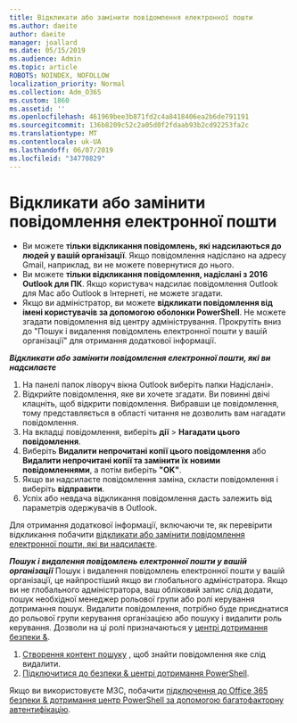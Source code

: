 ```yaml
---
title: Відкликати або замінити повідомлення електронної пошти
ms.author: daeite
author: daeite
manager: joallard
ms.date: 05/15/2019
ms.audience: Admin
ms.topic: article
ROBOTS: NOINDEX, NOFOLLOW
localization_priority: Normal
ms.collection: Adm_O365
ms.custom: 1860
ms.assetid: ''
ms.openlocfilehash: 461969bee3b871fd2c4a8418406ea2b6de791191
ms.sourcegitcommit: 136b8209c52c2a05d0f2fdaab93b2cd92253fa2c
ms.translationtype: MT
ms.contentlocale: uk-UA
ms.lasthandoff: 06/07/2019
ms.locfileid: "34770829"
---
```

# <a name="recall-or-replace-an-email-message"></a>Відкликати або замінити повідомлення електронної пошти

- Ви можете **тільки відкликання повідомлень, які надсилаються до людей у вашій організації**. Якщо повідомлення надіслано на адресу Gmail, наприклад, ви не можете повернутися до нього.
- Ви можете **тільки відкликання повідомлення, надіслані з 2016 Outlook для ПК**. Якщо користувач надсилає повідомлення Outlook для Mac або Outlook в Інтернеті, не можете згадати.
- Якщо ви адміністратор, ви можете **відкликати повідомлення від імені користувачів за допомогою оболонки PowerShell**. Не можете згадати повідомлення від центру адміністрування. Прокрутіть вниз до "Пошук і видалення повідомлень електронної пошти у вашій організації" для отримання додаткової інформації.

***Відкликати або замінити повідомлення електронної пошти, які ви надсилаєте***
1. На панелі папок ліворуч вікна Outlook виберіть папки Надіслані».
2. Відкрийте повідомлення, яке ви хочете згадати. Ви повинні двічі клацніть, щоб відкрити повідомлення. Вибравши це повідомлення, тому представляється в області читання не дозволить вам нагадати повідомлення.
3. На вкладці повідомлення, виберіть **дії** > **Нагадати цього повідомлення**.
4. Виберіть **Видалити непрочитані копії цього повідомлення** або **Видалити непрочитані копії та замінити їх новими повідомленнями**, а потім виберіть **"OK"**.
5. Якщо ви надсилаєте повідомлення заміна, скласти повідомлення і виберіть **відправити**.
6. Успіх або невдача відкликання повідомлення дасть залежить від параметрів одержувачів в Outlook. 

Для отримання додаткової інформації, включаючи те, як перевірити відкликання побачити [відкликати або замінити повідомлення електронної пошти, які ви надсилаєте](https://support.office.com/article/35027f88-d655-4554-b4f8-6c0729a723a0).

***Пошук і видалення повідомлень електронної пошти у вашій організації*** Пошук і видалення повідомлень електронної пошти у вашій організації, це найпростіший якщо ви глобального адміністратора. Якщо ви не глобального адміністратора, ваш обліковий запис слід додати, пошук необхідної менеджер рольової групи або ролі керування дотримання пошук. Видалити повідомлення, потрібно буде приєднатися до рольової групи керування організацією або пошуку і видалити роль керування. Дозволи на ці ролі призначаються у [центрі дотримання безпеки &](https://protection.office.com/).

1. [Створення контент пошуку](https://docs.microsoft.com/office365/securitycompliance/content-search) , щоб знайти повідомлення яке слід видалити.
2. [Підключитися до безпеки & центрі дотримання PowerShell](https://docs.microsoft.com/powershell/exchange/office-365-scc/connect-to-scc-powershell/connect-to-scc-powershell?view=exchange-ps). 

Якщо ви використовуєте МЗС, побачити [підключення до Office 365 безпеки & дотримання центр PowerShell за допомогою багатофакторну автентифікацію](https://docs.microsoft.com/powershell/exchange/office-365-scc/connect-to-scc-powershell/mfa-connect-to-scc-powershell?view=exchange-ps). 